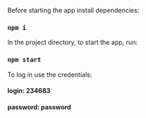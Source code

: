 Before starting the app install dependencies:

### `npm i`

In the project directory, to start the app, run:

### `npm start`

To log in use the credentials:

#### login: 234683
#### password: password

